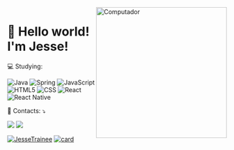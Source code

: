 <img src="https://raw.githubusercontent.com/MicaelliMedeiros/micaellimedeiros/master/image/computer-illustration.png" min-width="400px" max-width="300px" width="300px" align="right" alt="Computador">

<h1>👾 Hello world! I'm <strong>Jesse!</strong> </h1>

<p align="left">
 💻 Studying:
</p>
 
  ![Java](https://img.shields.io/badge/-Java-333333?style=flat&logo=Java&logoColor=007396)
  ![Spring](https://img.shields.io/badge/Spring-6DB33F?style=flat&logo=spring)
  ![JavaScript](https://img.shields.io/badge/-JavaScript-333333?style=flat&logo=javascript)
  ![HTML5](https://img.shields.io/badge/-HTML5-333333?style=flat&logo=HTML5)
  ![CSS](https://img.shields.io/badge/-CSS-333333?style=flat&logo=CSS3&logoColor=1572B6) 
  ![React](https://img.shields.io/badge/-React-333333?style=flat&logo=react)
  ![React Native](https://img.shields.io/badge/-React%20Native-333333?style=flat&logo=react)

<p align="left">
  💌 Contacts: ⤵️
</p>

<p align="left">
  <a href = "mailto:dev.jc2021@gmail.com">
  <img src="https://img.shields.io/badge/-Gmail-FF0000?style=flat-square&labelColor=FF0000&logo=gmail&logoColor=white&link=dev.jc2021@gmail.com" /></a>

  <a href="https://www.linkedin.com/in/jesse-cristina-soares-41812919b/" alt="Linkedin">
  <img src="https://img.shields.io/badge/-Linkedin-0e76a8?style=flat-square&logo=Linkedin&logoColor=white&link=https://www.linkedin.com/in/jesse-cristina-soares-41812919b/" /></a>

<div>
 
[![JesseTrainee](https://github-readme-stats.vercel.app/api/top-langs/?username=JesseTrainee&hide=html&layout=compact=true&theme=tokyonight)](https://github.com/JesseTrainee/)
[![card](https://github-readme-stats.vercel.app/api?username=JesseTrainee&theme=tokyonight)](https://github.com/JesseTrainee/)
 
</div>
